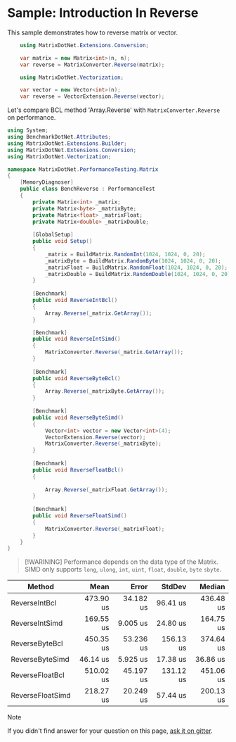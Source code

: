 # Sample: Introduction In Reverse

This sample demonstrates how to reverse matrix or vector.

```c#
    using MatrixDotNet.Extensions.Conversion;

    var matrix = new Matrix<int>(n, n);
    var reverse = MatrixConverter.Reverse(matrix);
```

```c#
    using MatrixDotNet.Vectorization;

    var vector = new Vector<int>(n);
    var reverse = VectorExtension.Reverse(vector);
```

Let's compare BCL method 'Array.Reverse' with `MatrixConverter.Reverse` on performance.

```c#
using System;
using BenchmarkDotNet.Attributes;
using MatrixDotNet.Extensions.Builder;
using MatrixDotNet.Extensions.Conversion;
using MatrixDotNet.Vectorization;

namespace MatrixDotNet.PerformanceTesting.Matrix
{
    [MemoryDiagnoser]
    public class BenchReverse : PerformanceTest
    {
        private Matrix<int> _matrix;
        private Matrix<byte> _matrixByte;
        private Matrix<float> _matrixFloat;
        private Matrix<double> _matrixDouble;
        
        [GlobalSetup]
        public void Setup()
        {
            _matrix = BuildMatrix.RandomInt(1024, 1024, 0, 20);
            _matrixByte = BuildMatrix.RandomByte(1024, 1024, 0, 20);
            _matrixFloat = BuildMatrix.RandomFloat(1024, 1024, 0, 20);
            _matrixDouble = BuildMatrix.RandomDouble(1024, 1024, 0, 20);
        }
        
        [Benchmark]
        public void ReverseIntBcl()
        {
            Array.Reverse(_matrix.GetArray());
        }

        [Benchmark]
        public void ReverseIntSimd()
        {
            MatrixConverter.Reverse(_matrix.GetArray());
        }
        
        [Benchmark]
        public void ReverseByteBcl()
        {
            Array.Reverse(_matrixByte.GetArray());
        }
        
        [Benchmark]
        public void ReverseByteSimd()
        {
            Vector<int> vector = new Vector<int>(4);
            VectorExtension.Reverse(vector);
            MatrixConverter.Reverse(_matrixByte);
        }
        
        [Benchmark]
        public void ReverseFloatBcl()
        {
            
            Array.Reverse(_matrixFloat.GetArray());
        }
        
        [Benchmark]
        public void ReverseFloatSimd()
        {
            MatrixConverter.Reverse(_matrixFloat);
        }
    }
}
```

> [!WARINING]
> Performance depends on the data type of the Matrix.
> SIMD only supports `long`, `ulong`, `int`, `uint`, `float`, `double`, `byte` `sbyte`.

|           Method |      Mean |     Error |    StdDev |    Median |
|----------------- |----------:|----------:|----------:|----------:|
|    ReverseIntBcl | 473.90 us | 34.182 us |  96.41 us | 436.48 us |
|   ReverseIntSimd | 169.55 us |  9.005 us |  24.80 us | 164.75 us |
|   ReverseByteBcl | 450.35 us | 53.236 us | 156.13 us | 374.64 us |
|  ReverseByteSimd |  46.14 us |  5.925 us |  17.38 us |  36.86 us |
|  ReverseFloatBcl | 510.02 us | 45.197 us | 131.12 us | 451.06 us |
| ReverseFloatSimd | 218.27 us | 20.249 us |  57.44 us | 200.13 us |


> [!NOTE]
> If you didn't find answer for your question on this page, [ask it on gitter](https://gitter.im/MatrixDotNet/community?utm_source=badge&utm_medium=badge&utm_campaign=pr-badge).